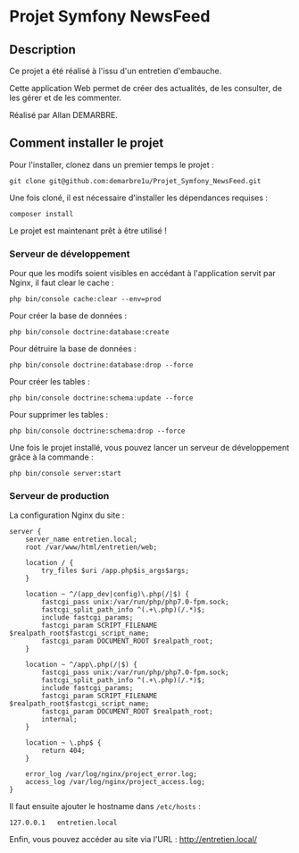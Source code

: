 # Projet Symfony NewsFeed #

## Description ##

Ce projet a été réalisé à l'issu d'un entretien d'embauche.

Cette application Web permet de créer des actualités, de les consulter, de les gérer et de les commenter.

Réalisé par Allan DEMARBRE.

## Comment installer le projet ##

Pour l'installer, clonez dans un premier temps le projet : 

``
git clone git@github.com:demarbre1u/Projet_Symfony_NewsFeed.git
``

Une fois cloné, il est nécessaire d'installer les dépendances requises : 

``
composer install
``

Le projet est maintenant prêt à être utilisé !

### Serveur de développement ###

Pour que les modifs soient visibles en accédant à l'application servit par Nginx, il faut clear le cache :

``php bin/console cache:clear --env=prod``

Pour créer la base de données :

``php bin/console doctrine:database:create``

Pour détruire la base de données :

``php bin/console doctrine:database:drop --force``

Pour créer les tables :

``php bin/console doctrine:schema:update --force``

Pour supprimer les tables : 

``php bin/console doctrine:schema:drop --force``

Une fois le projet installé, vous pouvez lancer un serveur de développement grâce à la commande :

``php bin/console server:start``

### Serveur de production ###

La configuration Nginx du site :

```nginx
server {
    server_name entretien.local;
    root /var/www/html/entretien/web;
    
    location / {
        try_files $uri /app.php$is_args$args;
    }
    
    location ~ ^/(app_dev|config)\.php(/|$) {
        fastcgi_pass unix:/var/run/php/php7.0-fpm.sock;
        fastcgi_split_path_info ^(.+\.php)(/.*)$;
        include fastcgi_params;
        fastcgi_param SCRIPT_FILENAME $realpath_root$fastcgi_script_name;
        fastcgi_param DOCUMENT_ROOT $realpath_root;
    }
    
    location ~ ^/app\.php(/|$) {
        fastcgi_pass unix:/var/run/php/php7.0-fpm.sock;
        fastcgi_split_path_info ^(.+\.php)(/.*)$;
        include fastcgi_params;
        fastcgi_param SCRIPT_FILENAME $realpath_root$fastcgi_script_name;
        fastcgi_param DOCUMENT_ROOT $realpath_root;
        internal;
    }
    
    location ~ \.php$ {
        return 404;
    }
    
    error_log /var/log/nginx/project_error.log;
    access_log /var/log/nginx/project_access.log;
}
```

Il faut ensuite ajouter le hostname dans ``/etc/hosts`` : 

``127.0.0.1   entretien.local``

Enfin, vous pouvez accéder au site via l'URL : http://entretien.local/
